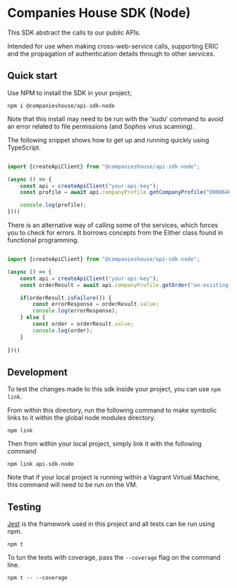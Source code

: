 # Companies House SDK (Node)

This SDK abstract the calls to our public APIs.

Intended for use when making cross-web-service calls, supporting ERIC and the propagation of authentication details through to other services.

## Quick start

Use NPM to install the SDK in your project;

    npm i @companieshouse/api-sdk-node

Note that this install may need to be run with the 'sudo' command to avoid an error related to file permissions (and Sophos virus scanning).

The following snippet shows how to get up and running quickly using TypeScript.

```typescript

import {createApiClient} from "@companieshouse/api-sdk-node";

(async () => {
    const api = createApiClient("your-api-key");
    const profile = await api.companyProfile.getCompanyProfile("00006400");

    console.log(profile);
})()

```

There is an alternative way of calling some of the services, which forces you to check for errors. It borrows concepts from the Either class found in functional programming.
```typescript

import {createApiClient} from "@companieshouse/api-sdk-node";

(async () => {
    const api = createApiClient("your-api-key");
    const orderResult = await api.companyProfile.getOrder("an-existing-order-id");

    if(orderResult.isFailure()) {
        const errorResponse = orderResult.value;
        console.log(errorResponse);
    } else {
        const order = orderResult.value;
        console.log(order);
    }
    
})()

```

## Development

To test the changes made to this sdk inside your project, you can use `npm link`.

From within this directory, run the following command to make symbolic links to it within the global node modules directory. 

    npm link

Then from within your local project, simply link it with the following command

    npm link api-sdk-node

Note that if your local project is running within a Vagrant Virtual Machine, this command will need to be run on the VM.

## Testing

[Jest](https://jestjs.io) is the framework used in this project and all tests can be run using npm.

    npm t

To tun the tests with coverage, pass the `--coverage` flag on the command line.

    npm t -- --coverage
